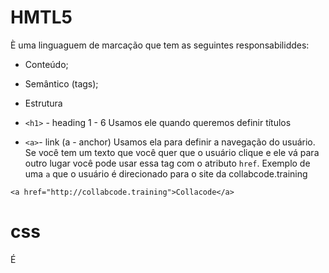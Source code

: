 # HMTL5

È uma linguaguem de marcação que tem as seguintes responsabiliddes:

- Conteúdo;
- Semântico (tags);
- Estrutura

- `<h1>` - heading 1 - 6
Usamos ele quando queremos definir títulos

- `<a>`- link (a - anchor)
Usamos ela para definir a navegação do usuário. Se você tem
um texto que você quer que o usuário clique e ele vá para outro lugar
você pode usar essa tag com o atributo `href`. Exemplo de uma
`a` que o usuário é direcionado para o site da collabcode.training

```
<a href="http://collabcode.training">Collacode</a>
```

# css

É  